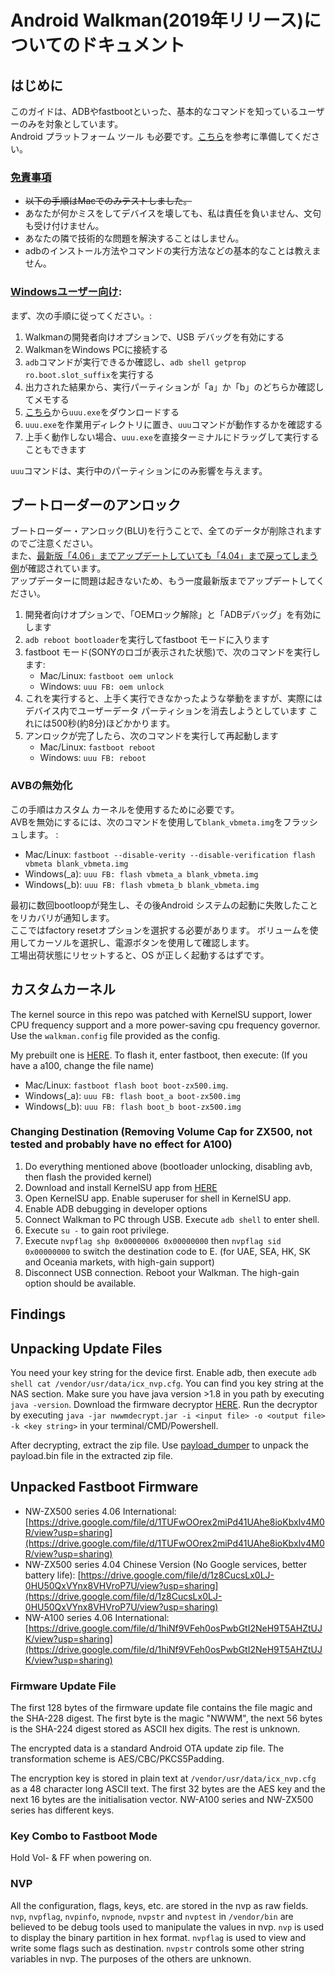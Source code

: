 # Android Walkman(2019年リリース)についてのドキュメント

## はじめに

このガイドは、ADBやfastbootといった、基本的なコマンドを知っているユーザーのみを対象としています。  
Android プラットフォーム ツール も必要です。[こちら](https://mitanyan98.hatenablog.com/entry/2023/04/04/150957)を参考に準備してください。

### <ins>免責事項</ins>

- ~~以下の手順はMacでのみテストしました。~~  
- あなたが何かミスをしてデバイスを壊しても、私は責任を負いません、文句も受け付けません。 
- あなたの隣で技術的な問題を解決することはしません。 
- adbのインストール方法やコマンドの実行方法などの基本的なことは教えません。 

### <ins>Windowsユーザー向け</ins>:

まず、次の手順に従ってください。: 

1. Walkmanの開発者向けオプションで、USB デバッグを有効にする 
2. WalkmanをWindows PCに接続する
3. `adb`コマンドが実行できるか確認し、`adb shell getprop ro.boot.slot_suffix`を実行する
4. 出力された結果から、実行パーティションが「a」か「b」のどちらか確認してメモする
5. [こちら](https://github.com/nxp-imx/mfgtools/releases)から`uuu.exe`をダウンロードする
6. `uuu.exe`を作業用ディレクトリに置き、`uuu`コマンドが動作するかを確認する
7. 上手く動作しない場合、`uuu.exe`を直接ターミナルにドラッグして実行することもできます

`uuu`コマンドは、実行中のパーティションにのみ影響を与えます。

## ブートローダーのアンロック

ブートローダー・アンロック(BLU)を行うことで、全てのデータが削除されますのでご注意ください。  
また、[最新版「4.06」までアップデートしていても「4.04」まで戻ってしまう例](https://github.com/notcbw/2019_android_walkman/issues/1#issuecomment-1721653902)が確認されています。  
アップデーターに問題は起きないため、もう一度最新版までアップデートしてください。  
1. 開発者向けオプションで、「OEMロック解除」と「ADBデバッグ」を有効にします 
2. `adb reboot bootloader`を実行してfastboot モードに入ります
3.  fastboot モード(SONYのロゴが表示された状態)で、次のコマンドを実行します:
    - Mac/Linux: `fastboot oem unlock`
    - Windows: `uuu FB: oem unlock`
4. これを実行すると、上手く実行できなかったような挙動をますが、実際にはデバイス内でユーザーデータ パーティションを消去しようとしています
   これには500秒(約8分)ほどかかります。
5. アンロックが完了したら、次のコマンドを実行して再起動します
   - Mac/Linux: `fastboot reboot`
   - Windows: `uuu FB: reboot`

### AVBの無効化
この手順はカスタム カーネルを使用するために必要です。  
AVBを無効にするには、次のコマンドを使用して`blank_vbmeta.img`をフラッシュします。 : 
- Mac/Linux: `fastboot --disable-verity --disable-verification flash vbmeta blank_vbmeta.img`
- Windows(_a): `uuu FB: flash vbmeta_a blank_vbmeta.img`
- Windows(_b): `uuu FB: flash vbmeta_b blank_vbmeta.img`

最初に数回bootloopが発生し、その後Android システムの起動に失敗したことをリカバリが通知します。  
ここではfactory resetオプションを選択する必要があります。 ボリュームを使用してカーソルを選択し、電源ボタンを使用して確認します。  
工場出荷状態にリセットすると、OS が正しく起動するはずです。  

## カスタムカーネル

The kernel source in this repo was patched with KernelSU support, lower CPU frequency support and a more power-saving cpu frequency governor. Use the `walkman.config` file provided as the config.

My prebuilt one is [HERE](https://github.com/notcbw/2019_android_walkman/releases/tag/v1). To flash it, enter fastboot, then execute: (If you have a a100, change the file name)

- Mac/Linux: `fastboot flash boot boot-zx500.img`.
- Windows(_a): `uuu FB: flash boot_a boot-zx500.img`
- Windows(_b): `uuu FB: flash boot_b boot-zx500.img`

### Changing Destination (Removing Volume Cap for ZX500, not tested and probably have no effect for A100)

1. Do everything mentioned above (bootloader unlocking, disabling avb, then flash the provided kernel)
2. Download and install KernelSU app from [HERE](https://github.com/tiann/KernelSU/releases/download/v0.6.7/KernelSU_v0.6.7_11210-release.apk)
3. Open KernelSU app. Enable superuser for shell in KernelSU app.
4. Enable ADB debugging in developer options
5. Connect Walkman to PC through USB. Execute `adb shell` to enter shell.
6. Execute `su -` to gain root privilege.
7. Execute `nvpflag shp 0x00000006 0x00000000` then `nvpflag sid 0x00000000` to switch the destination code to E. (for UAE, SEA, HK, SK and Oceania markets, with high-gain support)
8. Disconnect USB connection. Reboot your Walkman. The high-gain option should be available.

## Findings

## Unpacking Update Files

You need your key string for the device first. Enable adb, then execute `adb shell cat /vendor/usr/data/icx_nvp.cfg`. You can find you key string at the NAS section. Make sure you have java version >1.8 in you path by executing `java -version`. Download the firmware decryptor [HERE](https://github.com/notcbw/2019_android_walkman/releases/download/v0/nwwmdecrypt.jar). Run the decryptor by executing `java -jar nwwmdecrypt.jar -i <input file> -o <output file> -k <key string>` in your terminal/CMD/Powershell.

After decrypting, extract the zip file. Use [payload_dumper](https://github.com/vm03/payload_dumper) to unpack the payload.bin file in the extracted zip file.

## Unpacked Fastboot Firmware

- NW-ZX500 series 4.06 International: [https://drive.google.com/file/d/1TUFwOOrex2miPd41UAhe8ioKbxIv4M0R/view?usp=sharing](https://drive.google.com/file/d/1TUFwOOrex2miPd41UAhe8ioKbxIv4M0R/view?usp=sharing)
- NW-ZX500 series 4.04 Chinese Version (No Google services, better battery life): [https://drive.google.com/file/d/1z8CucsLx0LJ-0HU50QxVYnx8VHVroP7U/view?usp=sharing](https://drive.google.com/file/d/1z8CucsLx0LJ-0HU50QxVYnx8VHVroP7U/view?usp=sharing)
- NW-A100 series 4.06 International: [https://drive.google.com/file/d/1hiNf9VFeh0osPwbGtI2NeH9T5AHZtUJK/view?usp=sharing](https://drive.google.com/file/d/1hiNf9VFeh0osPwbGtI2NeH9T5AHZtUJK/view?usp=sharing)

### Firmware Update File

The first 128 bytes of the firmware update file contains the file magic and the SHA-228 digest. The first byte is the magic "NWWM", the next 56 bytes is the SHA-224 digest stored as ASCII hex digits. The rest is unknown.

The encrypted data is a standard Android OTA update zip file. The transformation scheme is AES/CBC/PKCS5Padding.

The encryption key is stored in plain text at `/vendor/usr/data/icx_nvp.cfg` as a 48 character long ASCII text. The first 32 bytes are the AES key and the next 16 bytes are the initialisation vector. NW-A100 series and NW-ZX500 series has different keys.

### Key Combo to Fastboot Mode

Hold Vol- & FF when powering on.

### NVP

All the configuration, flags, keys, etc. are stored in the nvp as raw fields. `nvp`, `nvpflag`, `nvpinfo`, `nvpnode`, `nvpstr` and `nvptest` in `/vendor/bin` are believed to be debug tools used to manipulate the values in nvp. `nvp` is used to display the binary partition in hex format. `nvpflag` is used to view and write some flags such as destination. `nvpstr` controls some other string variables in nvp. The purposes of the others are unknown.
